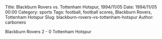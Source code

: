 Title: Blackburn Rovers vs. Tottenham Hotspur, 1994/11/05
Date: 1994/11/05 00:00
Category: sports
Tags: football, football scores, Blackburn Rovers, Tottenham Hotspur
Slug: blackburn-rovers-vs-tottenham-hotspur
Author: carbonero


Blackburn Rovers 2 - 0 Tottenham Hotspur
